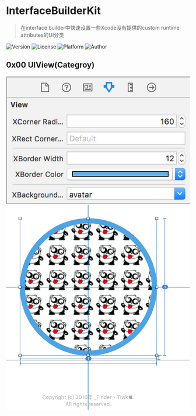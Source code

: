 # InterfaceBuilderKit
> 在interface builder中快速设置一些Xcode没有提供的custom runtime attributes的UI分类


![Version](https://img.shields.io/badge/pod-1.0.0-brightgreen.svg)
![License](https://img.shields.io/badge/License-MIT-blue.svg)
![Platform](https://img.shields.io/badge/Platform-iOS-orange.svg)
![Author](https://img.shields.io/badge/Author-__Finder丶Tiwk-green.svg)

## 0x00 UIView(Categroy)
![](images/UIView/view002.png)
![](images/UIView/view001.png)
